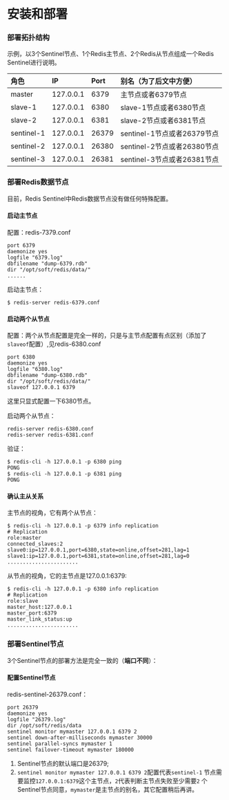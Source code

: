 安装和部署
================================================================
### 部署拓扑结构
示例，以3个Sentinel节点、1个Redis主节点、2个Redis从节点组成一个Redis Sentinel进行说明。

| 角色 | IP | Port | 别名（为了后文中方便）|
| :---| :----|:-----|:------------------|
| master | 127.0.0.1 | 6379 | 主节点或者6379节点 |
| slave-1 | 127.0.0.1 | 6380 | slave-1节点或者6380节点 |
| slave-2 | 127.0.0.1 | 6381 | slave-2节点或者6381节点 |
| sentinel-1 | 127.0.0.1 | 26379 | sentinel-1节点或者26379节点 |
| sentinel-2 | 127.0.0.1 | 26380 | sentinel-2节点或者26380节点 |
| sentinel-3 | 127.0.0.1 | 26381 | sentinel-3节点或者26381节点 |

### 部署Redis数据节点
目前，Redis Sentinel中Redis数据节点没有做任何特殊配置。

#### 启动主节点
配置：redis-7379.conf
```
port 6379
daemonize yes
logfile "6379.log"
dbfilename "dump-6379.rdb"
dir "/opt/soft/redis/data/"
......
```
启动主节点：
```shell
$ redis-server redis-6379.conf
```

#### 启动两个从节点
配置：两个从节点配置是完全一样的，只是与主节点配置有点区别（添加了`slaveof`配置）,见redis-6380.conf
```
port 6380
daemonize yes
logfile "6380.log"
dbfilename "dump-6380.rdb"
dir "/opt/soft/redis/data/"
slaveof 127.0.0.1 6379
```
这里只显式配置一下6380节点。

启动两个从节点：
```shell
redis-server redis-6380.conf
redis-server redis-6381.conf
```
验证：
```shell
$ redis-cli -h 127.0.0.1 -p 6380 ping
PONG
$ redis-cli -h 127.0.0.1 -p 6381 ping
PONG
```

#### 确认主从关系
主节点的视角，它有两个从节点：
```shell
$ redis-cli -h 127.0.0.1 -p 6379 info replication 
# Replication
role:master
connected_slaves:2
slave0:ip=127.0.0.1,port=6380,state=online,offset=281,lag=1
slave1:ip=127.0.0.1,port=6381,state=online,offset=281,lag=0
.......................
```
从节点的视角，它的主节点是127.0.0.1:6379:
```shell
$ redis-cli -h 127.0.0.1 -p 6380 info replication
# Replication
role:slave
master_host:127.0.0.1
master_port:6379
master_link_status:up
.......................
```

### 部署Sentinel节点
3个Sentinel节点的部署方法是完全一致的（**端口不同**）：

#### 配置Sentinel节点
redis-sentinel-26379.conf：
```
port 26379
daemonize yes
logfile "26379.log"
dir /opt/soft/redis/data
sentinel monitor mymaster 127.0.0.1 6379 2
sentinel down-after-milliseconds mymaster 30000
sentinel parallel-syncs mymaster 1
sentinel failover-timeout mymaster 180000
```
1. Sentinel节点的默认端口是26379;
2. `sentinel monitor mymaster 127.0.0.1 6379 2`配置代表`sentinel-1`
    节点需要监控`127.0.0.1:6379`这个主节点，`2`代表判断主节点失败至少需要`2`
    个Sentinel节点同意，`mymaster`是主节点的别名，其它配置稍后再讲。


